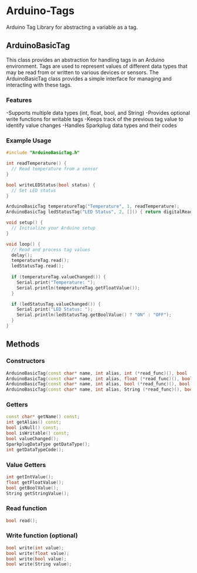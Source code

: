 # Arduino-Tags
 Arduino Tag Library for abstracting a variable as a tag.


## ArduinoBasicTag
This class provides an abstraction for handling tags in an Arduino environment. Tags are used to represent values of different data types that may be read from or written to various devices or sensors. The ArduinoBasicTag class provides a simple interface for managing and interacting with these tags.

### Features
-Supports multiple data types (int, float, bool, and String)
-Provides optional write functions for writable tags
-Keeps track of the previous tag value to identify value changes
-Handles Sparkplug data types and their codes

### Example Usage
```cpp
#include "ArduinoBasicTag.h"

int readTemperature() {
  // Read temperature from a sensor
}

bool writeLEDStatus(bool status) {
  // Set LED status
}

ArduinoBasicTag temperatureTag("Temperature", 1, readTemperature);
ArduinoBasicTag ledStatusTag("LED Status", 2, []() { return digitalRead(LED_PIN); }, writeLEDStatus);

void setup() {
  // Initialize your Arduino setup
}

void loop() {
  // Read and process tag values
  delay();
  temperatureTag.read();
  ledStatusTag.read();
  
  if (temperatureTag.valueChanged()) {
    Serial.print("Temperature: ");
    Serial.println(temperatureTag.getFloatValue());
  }

  if (ledStatusTag.valueChanged()) {
    Serial.print("LED Status: ");
    Serial.println(ledStatusTag.getBoolValue() ? "ON" : "OFF");
  }
}
```

## Methods

### Constructors
```cpp
ArduinoBasicTag(const char* name, int alias, int (*read_func)(), bool (*write_func)(int) = nullptr);
ArduinoBasicTag(const char* name, int alias, float (*read_func)(), bool (*write_func)(float) = nullptr);
ArduinoBasicTag(const char* name, int alias, bool (*read_func)(), bool (*write_func)(bool) = nullptr);
ArduinoBasicTag(const char* name, int alias, String (*read_func)(), bool (*write_func)(String) = nullptr);
```

### Getters
```cpp
const char* getName() const;
int getAlias() const;
bool isNull() const;
bool isWritable() const;
bool valueChanged();
SparkplugDataType getDataType();
int getDataTypeCode();
```

### Value Getters
```cpp
int getIntValue();
float getFloatValue();
bool getBoolValue();
String getStringValue();
```

### Read function
```cpp
bool read();
```

### Write function (optional)
```cpp
bool write(int value);
bool write(float value);
bool write(bool value);
bool write(String value);
```